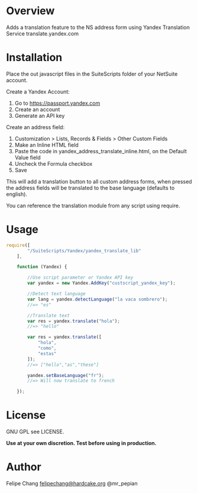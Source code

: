 # Overview
 Adds a translation feature to the NS address form using Yandex Translation Service translate.yandex.com
 
# Installation
Place the out javascript files in the SuiteScripts folder of your NetSuite account.

Create a Yandex Account:
1. Go to https://passport.yandex.com
2. Create an account
3. Generate an API key

Create an address field:
1. Customization > Lists, Records & Fields > Other Custom Fields
2. Make an Inline HTML field
3. Paste the code in yandex_address_translate_inline.html, on the Default Value field
4. Uncheck the Formula checkbox
5. Save 

This will add a translation button to all custom address forms, when pressed the address fields will be 
translated to the base language (defaults to english). 

You can reference the translation module from any script using require.

 

# Usage
```javascript
require([
        "/SuiteScripts/Yandex/yandex_translate_lib"
    ],

    function (Yandex) {

        //Use script parameter or Yandex API key
        var yandex = new Yandex.AddKey("custscript_yandex_key");

        //Detect text language
        var lang = yandex.detectLanguage("la vaca sombrero");
        //=> "es"

        //Translate text
        var res = yandex.translate("hola");
        //=> "hello"

        var res = yandex.translate([
            "hola",
            "como",
            "estas"
        ]);
        //=> ["hello","as","these"]

        yandex.setBaseLanguage("fr");
        //=> Will now translate to french

    });

```

# License
GNU GPL see LICENSE.

**Use at your own discretion. Test before using in production.**

# Author
Felipe Chang <felipechang@hardcake.org> @mr_pepian